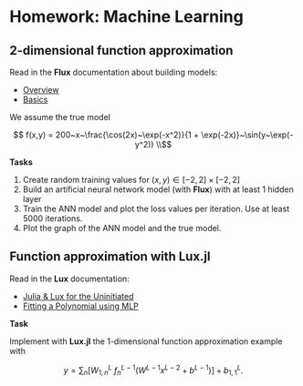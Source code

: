 # Homework: Machine Learning

## 2-dimensional function approximation

Read in the **Flux** documentation about building models:
- [Overview](https://fluxml.ai/Flux.jl/stable/models/overview/)
- [Basics](https://fluxml.ai/Flux.jl/stable/models/basics/) 

We assume the true model

```math
    f(x,y) = 200~x~\frac{\cos(2x)~\exp(-x^2)}{1 + \exp(-2x)}~\sin(y~\exp(-y^2)) \\
```
**Tasks**
1. Create random training values for $(x,y) \in [-2,2] \times [-2,2]$
2. Build an artificial neural network model (with **Flux**) with at least 1 hidden layer
3. Train the ANN model and plot the loss values per iteration. Use at least 5000 iterations.
4. Plot the graph of the ANN model and the true model.

## Function approximation with Lux.jl

Read in the **Lux** documentation:
- [Julia & Lux for the Uninitiated](http://lux.csail.mit.edu/stable/examples/generated/beginner/Basics/main/)
- [Fitting a Polynomial using MLP](http://lux.csail.mit.edu/stable/examples/generated/beginner/PolynomialFitting/main/)

**Task**

Implement with **Lux.jl** the 1-dimensional function approximation example with

```math
y = \sum_{n} [W_{1,n}^{L} ~ f_{n}^{L-1}(W^{L-1} x^{L-2} + b^{L-1})] + b_{1,1}^{L}.
```